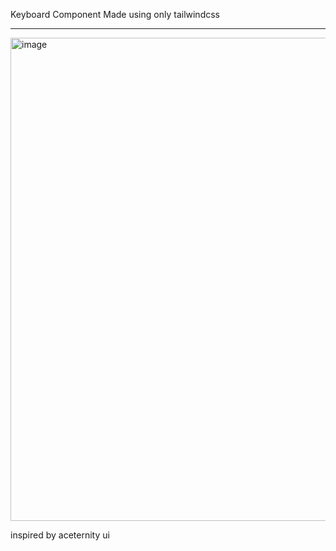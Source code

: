 Keyboard  Component Made using only tailwindcss
<hr/>
<img width="1421" height="773" alt="image" src="https://github.com/user-attachments/assets/73af2beb-82ad-4dc7-a7a9-4f4110004489" />

inspired by aceternity ui
